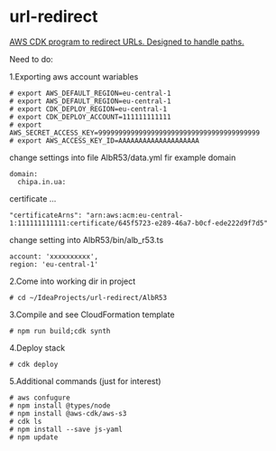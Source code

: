 # url-redirect
[AWS CDK program to redirect URLs. Designed to handle paths.](https://docs.aws.amazon.com/en_us/cdk/latest/guide/getting_started.html)

Need to do:

1.Exporting aws account wariables

```
# export AWS_DEFAULT_REGION=eu-central-1
# export AWS_DEFAULT_REGION=eu-central-1
# export CDK_DEPLOY_REGION=eu-central-1
# export CDK_DEPLOY_ACCOUNT=111111111111
# export AWS_SECRET_ACCESS_KEY=9999999999999999999999999999999999999999
# export AWS_ACCESS_KEY_ID=AAAAAAAAAAAAAAAAAAAA
```
change settings into file AlbR53/data.yml fir example domain
```
domain:
  chipa.in.ua:
```
certificate ...
```
"certificateArns": "arn:aws:acm:eu-central-1:111111111111:certificate/645f5723-e289-46a7-b0cf-ede222d9f7d5"
```
change setting into AlbR53/bin/alb_r53.ts

```
account: 'xxxxxxxxxx',
region: 'eu-central-1'
```

2.Come into working dir in project

```
# cd ~/IdeaProjects/url-redirect/AlbR53
```

3.Compile and see CloudFormation template

```
# npm run build;cdk synth
```

4.Deploy stack
```
# cdk deploy
```
5.Additional commands (just for interest)
```
# aws confugure
# npm install @types/node
# npm install @aws-cdk/aws-s3
# cdk ls
# npm install --save js-yaml
# npm update
```